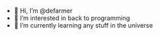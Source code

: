 - 👋 Hi, I’m @defarmer
- 👀 I’m interested in back to programming
- 🌱 I’m currently learning any stuff in the universe


<!---
defarmer/defarmer is a ✨ special ✨ repository because its `README.md` (this file) appears on your GitHub profile.
You can click the Preview link to take a look at your changes.
--->
